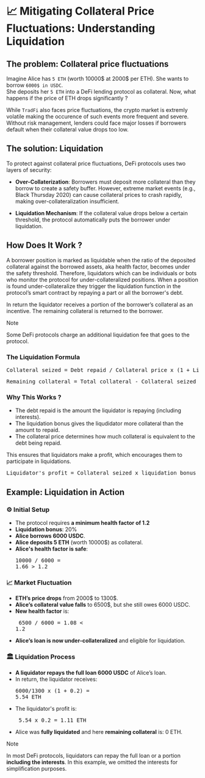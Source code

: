 # 📈  Mitigating Collateral Price Fluctuations: Understanding Liquidation

## The problem: Collateral price fluctuations

Imagine Alice has `5 ETH` (worth 10000$ at 2000$ per ETH). She wants to borrow `6000$ in USDC`.  
She deposits her `5 ETH` into a DeFi lending protocol as collateral. Now, what happens if the price 
of ETH drops significantly ? 

While `TradFi` also faces price fluctuations, the crypto market is extremly volatile making the occurence
of such events more frequent and severe. Without risk management, lenders could face major losses if
borrowers default when their collateral value drops too low. 

## The solution: Liquidation

To protect against collateral price fluctuations, DeFi protocols uses two layers of security:

* **Over-Collaterization**: Borrowers must deposit more collateral than they borrow to create a 
safety buffer. However, extreme market events (e.g., Black Thursday 2020) can cause collateral 
prices to crash rapidly, making over-collateralization insufficient.

* **Liquidation Mechanism**: If the collateral value drops below a certain threshold, the protocol 
automatically puts the borrower under liquidation.

## How Does It Work ?

A borrower position is marked as liquidable when the ratio of the deposited collateral 
against the borrowed assets, aka health factor, becomes under the safety threshold. 
Therefore, liquidators which can be individuals or bots who monitor the protocol for 
under-collateralized positions. When a position is found under-collateralize they trigger 
the liquidation function in the protocol’s smart contract by repaying a part or all 
the borrower's debt.

In return the liquidator receives a portion of the borrower’s collateral as an incentive.
The remaining collateral is returned to the borrower. 

> [!NOTE]  
> Some DeFi protocols charge an additional liquidation fee that goes to the protocol.

###  The Liquidation Formula

<pre>
Collateral seized = Debt repaid / Collateral price x (1 + Liquidation bonus)
</pre>

<pre>
Remaining collateral = Total collateral - Collateral seized
</pre>

### Why This Works ?

* The debt repaid is the amount the liquidator is repaying (including interests).
* The liquidation bonus gives the liqudidator more collateral than the amount to repaid.
* The collateral price determines how much collateral is equivalent to the debt being repaid.

This ensures that liquidators make a profit, which encourages them to participate in liquidations.

<pre>
Liquidator's profit = Collateral seized x liquidation bonus
</pre>

## Example: Liquidation in Action

### ⚙️ Initial Setup
* The protocol requires **a minimum health factor of 1.2**
* **Liquidation bonus**: 20%
* **Alice borrows 6000 USDC**.
* **Alice deposits 5 ETH** (worth 10000$) as collateral.
* **Alice's health factor is safe**: <pre>10000 / 6000 = 1.66 > 1.2 </pre> 

### 📈 Market Fluctuation
* **ETH’s price drops** from 2000$ to 1300$.
* **Alice’s collateral value falls** to 6500$, but she still owes 6000 USDC.
* **New health factor** is: <pre> 6500 / 6000 = 1.08 < 1.2 </pre>
* **Alice’s loan is now under-collateralized** and eligible for liquidation.

### 🏛️ Liquidation Process
* **A liquidator repays the full loan 6000 USDC** of Alice’s loan.
* In return, the liquidator receives: <pre>6000/1300 x (1 + 0.2) = 5.54 ETH</pre>
* The liquidator's profit is: <pre> 5.54 x 0.2 = 1.11 ETH</pre>
* Alice was **fully liquidated** and here **remaining collateral** is: 0 ETH. 

> [!NOTE]  
> In most DeFi protocols, liquidators can repay the full loan or a portion **including the
> interests**. In this example, we omitted the interests for simplification purposes.
